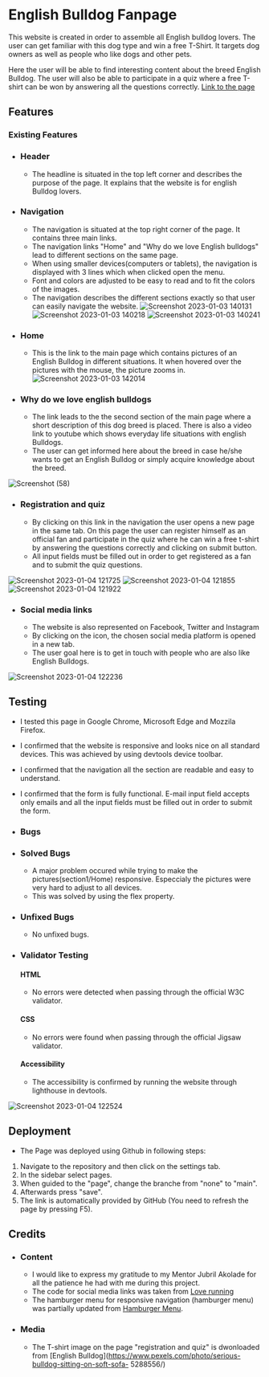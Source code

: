 # English Bulldog Fanpage 

This website is created in order to assemble all English bulldog lovers. The user can get familiar with this dog type 
and win a free T-Shirt. It targets dog owners as well as people who like dogs and other pets. 

Here the user will be able to find interesting content about the breed English Bulldog. The user will also be able to participate in a quiz where a free T-shirt can be won by answering all the questions correctly. 
[Link to the page](https://23052015.github.io/english-bulldogs-fanpage/)


## Features


### Existing Features

* ### Header
  * The headline is situated in the top left corner and describes the purpose of the page. It explains that the website is for english Bulldog lovers.
* ### Navigation 
  * The navigation is situated at the top right corner of the page. It contains three main links.
  * The navigation links "Home" and "Why do we love English bulldogs" lead to different sections on the same page.
  * When using smaller devices(computers or tablets), the navigation is displayed with 3 lines which when clicked open the menu. 
  * Font and colors are adjusted to be easy to read and to fit the colors of the images. 
  * The navigation describes the different sections exactly so  that user can easily navigate the website. 
![Screenshot 2023-01-03 140131](https://user-images.githubusercontent.com/109954194/210362951-9ec1fdf3-aaba-4b57-b8ac-4ac64191e4eb.png)
![Screenshot 2023-01-03 140218](https://user-images.githubusercontent.com/109954194/210362979-962ba788-a9fb-4b37-8b12-ef58e7962618.png)
![Screenshot 2023-01-03 140241](https://user-images.githubusercontent.com/109954194/210362998-2b7a9850-f178-4be9-ba27-f43df30b5878.png)


* ### Home 
  * This is the link to the main page which contains pictures of an English Bulldog in different situations. It when hovered over the pictures with the mouse, 
    the picture zooms in.
    ![Screenshot 2023-01-03 142014](https://user-images.githubusercontent.com/109954194/210365195-47f673c2-bc2f-4b0e-a22b-80cb49e2c9f8.png)

    
    
* ### Why do we love english bulldogs
  * The link leads to the the second section of the main page where a short description of this dog breed is placed.
    There is also a video link to youtube which shows everyday life situations with english Bulldogs. 
  * The user can get informed here about the breed in case he/she wants to get an English Bulldog or simply acquire knowledge about the breed.  

![Screenshot (58)](https://user-images.githubusercontent.com/109954194/210435178-9e96ea28-f2fe-4c3d-9dce-d3a188d4df86.png)



* ### Registration and quiz
  * By clicking on this link in the navigation the user opens a new page in the same tab. On this page the user can register himself as an official fan
    and participate in the quiz where he can win a free t-shirt by answering the questions correctly and clicking on submit button. 
  * All input fields must be filled out in order to get registered as a fan and to submit the quiz questions. 

![Screenshot 2023-01-04 121725](https://user-images.githubusercontent.com/109954194/210544849-e5b08c25-3c82-4549-b90e-8a91a5c7f114.png)
![Screenshot 2023-01-04 121855](https://user-images.githubusercontent.com/109954194/210544875-469b0fb4-0881-4fbb-aed3-c4c9100bf22e.png)
![Screenshot 2023-01-04 121922](https://user-images.githubusercontent.com/109954194/210544891-67b52781-c363-4425-9b41-236d1d453c8e.png)


    
* ### Social media links
  * The website is also represented on Facebook, Twitter and Instagram
  * By clicking on the icon, the chosen social media platform is opened in a new tab. 
  * The user goal here is to get in touch with people who are also like English Bulldogs. 

![Screenshot 2023-01-04 122236](https://user-images.githubusercontent.com/109954194/210544945-372a7379-e66d-47a1-a2b0-1cd3dac58219.png)


## Testing
  * I tested this page in Google Chrome, Microsoft Edge and Mozzila Firefox.
  * I confirmed that the website is responsive and looks nice on all standard devices. This was achieved by using devtools device toolbar.
  * I confirmed that the navigation all the section are readable and easy to understand. 
  * I confirmed that the form is fully functional. E-mail input field accepts only emails and all the input fields must be filled out in order to submit the form. 


* ### Bugs 


* ### Solved Bugs
  * A major problem occured while trying to make the pictures(section1/Home) responsive. Especcialy the pictures were very hard to adjust to all devices. 
  * This was solved by using the flex property. 

* ### Unfixed Bugs
  * No unfixed bugs. 


* ### Validator Testing
  #### HTML
    * No errors were detected when passing through the official W3C validator.
  #### CSS
    * No errors were found when passing through the official Jigsaw validator. 
  #### Accessibility
     * The accessibility is confirmed by running the website through lighthouse in devtools.

![Screenshot 2023-01-04 122524](https://user-images.githubusercontent.com/109954194/210545157-adfa76e1-8061-4d33-8d7a-6cdd14bb5cb7.png)




## Deployment 
* The Page was deployed using Github in following steps:
1. Navigate to the repository and then click on the settings tab. 
2. In the sidebar select pages.
3. When guided to the "page", change the branche from "none" to "main". 
4. Afterwards press "save".
5. The link is automatically provided by GitHub (You need to refresh the page by pressing F5). 


## Credits

* ### Content 

    * I would like to express my gratitude to my Mentor Jubril Akolade for all the patience he had with me during this project. 
    * The code for social media links was taken from [Love running](https://github.com/23052015/love-running)
    * The hamburger menu for responsive navigation (hamburger menu) was partially updated from [Hamburger Menu](https://codepen.io/alvarotrigo/pen/poWRrQW).


* ### Media
    * The T-shirt image on the page "registration and quiz" is dwonloaded from [English Bulldog](https://www.pexels.com/photo/serious-bulldog-sitting-on-soft-sofa- 5288556/)

